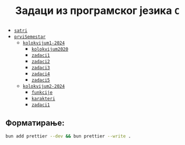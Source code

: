 # <p align="center">Задаци из програмског језика `C`</p>

- [`satri`](satri/)
- [`prviSemestar`](prviSemestar-2024/)
  - [`kolokvijum1-2024`](prviSemestar-2024/kolokvijum1-2024/)
    - [`kolokvijum2020`](prviSemestar-2024/kolokvijum1-2024/kolokvijum2020/)
    - [`zadaci1`](prviSemestar-2024/kolokvijum1-2024/zadaci1/)
    - [`zadaci2`](prviSemestar-2024/kolokvijum1-2024/zadaci2/)
    - [`zadaci3`](prviSemestar-2024/kolokvijum1-2024/zadaci3/)
    - [`zadaci4`](prviSemestar-2024/kolokvijum1-2024/zadaci4/)
    - [`zadaci5`](prviSemestar-2024/kolokvijum1-2024/zadaci5/)
  - [`kolokvijum2-2024`](prviSemestar-2024/kolokvijum2-2024/)
    - [`funkcije`](prviSemestar-2024/kolokvijum2-2024/funkcije/)
    - [`karakteri`](prviSemestar-2024/kolokvijum2-2024/karakteri/)
    - [`zadaci1`](prviSemestar-2024/kolokvijum2-2024/zadaci1/)

## **Форматирање:**

```bash
bun add prettier --dev && bun prettier --write .
```
